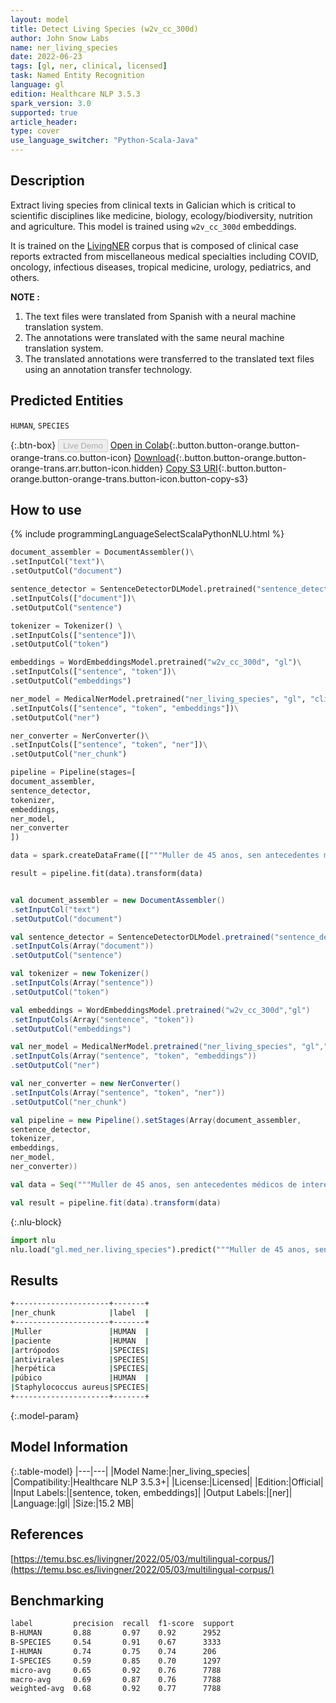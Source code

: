 ```yaml
---
layout: model
title: Detect Living Species (w2v_cc_300d)
author: John Snow Labs
name: ner_living_species
date: 2022-06-23
tags: [gl, ner, clinical, licensed]
task: Named Entity Recognition
language: gl
edition: Healthcare NLP 3.5.3
spark_version: 3.0
supported: true
article_header:
type: cover
use_language_switcher: "Python-Scala-Java"
---
```


## Description

Extract living species from clinical texts in Galician which is critical to scientific disciplines like medicine, biology, ecology/biodiversity, nutrition and agriculture. This model is trained using `w2v_cc_300d` embeddings.

It is trained on the [LivingNER](https://temu.bsc.es/livingner/2022/05/03/multilingual-corpus/) corpus that is composed of clinical case reports extracted from miscellaneous medical specialties including COVID, oncology, infectious diseases, tropical medicine, urology, pediatrics, and others.

**NOTE :**
1.	The text files were translated from Spanish with a neural machine translation system.
2.	The annotations were translated with the same neural machine translation system.
3.	The translated annotations were transferred to the translated text files using an annotation transfer technology.

## Predicted Entities

`HUMAN`, `SPECIES`

{:.btn-box}
<button class="button button-orange" disabled>Live Demo</button>
[Open in Colab](https://colab.research.google.com/github/JohnSnowLabs/spark-nlp-workshop/blob/master/tutorials/Certification_Trainings/Healthcare/1.Clinical_Named_Entity_Recognition_Model.ipynb){:.button.button-orange.button-orange-trans.co.button-icon}
[Download](https://s3.amazonaws.com/auxdata.johnsnowlabs.com/clinical/models/ner_living_species_gl_3.5.3_3.0_1655976346794.zip){:.button.button-orange.button-orange-trans.arr.button-icon.hidden}
[Copy S3 URI](s3://auxdata.johnsnowlabs.com/clinical/models/ner_living_species_gl_3.5.3_3.0_1655976346794.zip){:.button.button-orange.button-orange-trans.button-icon.button-copy-s3}

## How to use



<div class="tabs-box" markdown="1">
{% include programmingLanguageSelectScalaPythonNLU.html %}

```python
document_assembler = DocumentAssembler()\
.setInputCol("text")\
.setOutputCol("document")

sentence_detector = SentenceDetectorDLModel.pretrained("sentence_detector_dl", "xx")\
.setInputCols(["document"])\
.setOutputCol("sentence")

tokenizer = Tokenizer() \
.setInputCols(["sentence"])\
.setOutputCol("token")

embeddings = WordEmbeddingsModel.pretrained("w2v_cc_300d", "gl")\
.setInputCols(["sentence", "token"])\
.setOutputCol("embeddings")

ner_model = MedicalNerModel.pretrained("ner_living_species", "gl", "clinical/models")\
.setInputCols(["sentence", "token", "embeddings"])\
.setOutputCol("ner")

ner_converter = NerConverter()\
.setInputCols(["sentence", "token", "ner"])\
.setOutputCol("ner_chunk")

pipeline = Pipeline(stages=[
document_assembler, 
sentence_detector,
tokenizer,
embeddings,
ner_model,
ner_converter   
])

data = spark.createDataFrame([["""Muller de 45 anos, sen antecedentes médicos de interese, que foi remitida á consulta de dermatoloxía de urxencias por lesións faciales de tres semanas de evolución. A paciente non presentaba lesións noutras localizaciones nin outra clínica de interese. No seu centro de saúde prescribíronlle corticoides tópicos ante a sospeita de picaduras de artrópodos e unha semana despois, antivirales orais baixo o diagnóstico de posible infección herpética. As lesións interferían de forma notable na súa vida persoal e profesional xa que traballaba de face ao púbico. Unha semana máis tarde o diagnóstico foi confirmado ao resultar o cultivo positivo a Staphylococcus aureus."""]]).toDF("text")

result = pipeline.fit(data).transform(data)
```
```scala

val document_assembler = new DocumentAssembler()
.setInputCol("text")
.setOutputCol("document")

val sentence_detector = SentenceDetectorDLModel.pretrained("sentence_detector_dl", "xx")
.setInputCols(Array("document"))
.setOutputCol("sentence")

val tokenizer = new Tokenizer()
.setInputCols(Array("sentence"))
.setOutputCol("token")

val embeddings = WordEmbeddingsModel.pretrained("w2v_cc_300d","gl")
.setInputCols(Array("sentence", "token"))
.setOutputCol("embeddings")

val ner_model = MedicalNerModel.pretrained("ner_living_species", "gl","clinical/models")
.setInputCols(Array("sentence", "token", "embeddings"))
.setOutputCol("ner")

val ner_converter = new NerConverter()
.setInputCols(Array("sentence", "token", "ner"))
.setOutputCol("ner_chunk")

val pipeline = new Pipeline().setStages(Array(document_assembler, 
sentence_detector,
tokenizer,
embeddings,
ner_model,
ner_converter))

val data = Seq("""Muller de 45 anos, sen antecedentes médicos de interese, que foi remitida á consulta de dermatoloxía de urxencias por lesións faciales de tres semanas de evolución. A paciente non presentaba lesións noutras localizaciones nin outra clínica de interese. No seu centro de saúde prescribíronlle corticoides tópicos ante a sospeita de picaduras de artrópodos e unha semana despois, antivirales orais baixo o diagnóstico de posible infección herpética. As lesións interferían de forma notable na súa vida persoal e profesional xa que traballaba de face ao púbico. Unha semana máis tarde o diagnóstico foi confirmado ao resultar o cultivo positivo a Staphylococcus aureus.""").toDS.toDF("text")

val result = pipeline.fit(data).transform(data)
```


{:.nlu-block}
```python
import nlu
nlu.load("gl.med_ner.living_species").predict("""Muller de 45 anos, sen antecedentes médicos de interese, que foi remitida á consulta de dermatoloxía de urxencias por lesións faciales de tres semanas de evolución. A paciente non presentaba lesións noutras localizaciones nin outra clínica de interese. No seu centro de saúde prescribíronlle corticoides tópicos ante a sospeita de picaduras de artrópodos e unha semana despois, antivirales orais baixo o diagnóstico de posible infección herpética. As lesións interferían de forma notable na súa vida persoal e profesional xa que traballaba de face ao púbico. Unha semana máis tarde o diagnóstico foi confirmado ao resultar o cultivo positivo a Staphylococcus aureus.""")
```

</div>

## Results

```bash
+---------------------+-------+
|ner_chunk            |label  |
+---------------------+-------+
|Muller               |HUMAN  |
|paciente             |HUMAN  |
|artrópodos           |SPECIES|
|antivirales          |SPECIES|
|herpética            |SPECIES|
|púbico               |HUMAN  |
|Staphylococcus aureus|SPECIES|
+---------------------+-------+
```

{:.model-param}
## Model Information

{:.table-model}
|---|---|
|Model Name:|ner_living_species|
|Compatibility:|Healthcare NLP 3.5.3+|
|License:|Licensed|
|Edition:|Official|
|Input Labels:|[sentence, token, embeddings]|
|Output Labels:|[ner]|
|Language:|gl|
|Size:|15.2 MB|

## References

[https://temu.bsc.es/livingner/2022/05/03/multilingual-corpus/](https://temu.bsc.es/livingner/2022/05/03/multilingual-corpus/)

## Benchmarking

```bash
label         precision  recall  f1-score  support 
B-HUMAN       0.88       0.97    0.92      2952    
B-SPECIES     0.54       0.91    0.67      3333    
I-HUMAN       0.74       0.75    0.74      206     
I-SPECIES     0.59       0.85    0.70      1297    
micro-avg     0.65       0.92    0.76      7788    
macro-avg     0.69       0.87    0.76      7788    
weighted-avg  0.68       0.92    0.77      7788  
```
